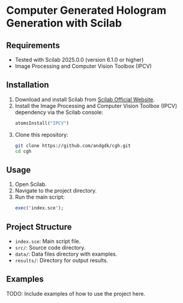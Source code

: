 # Computer Generated Hologram Generation with Scilab

## Requirements

-   Tested with Scilab 2025.0.0 (version 6.1.0 or higher)
-   Image Processing and Computer Vision Toolbox (IPCV)

## Installation

1. Download and install Scilab from [Scilab Official Website](https://www.scilab.org/download).
2. Install the Image Processing and Computer Vision Toolbox (IPCV) dependency via the Scilab console:
    ```scilab
    atomsInstall("IPCV")
    ```
3. Clone this repository:
    ```sh
    git clone https://github.com/andgdk/cgh.git
    cd cgh
    ```

## Usage

1. Open Scilab.
2. Navigate to the project directory.
3. Run the main script:
    ```scilab
    exec('index.sce');
    ```

## Project Structure

-   `index.sce`: Main script file.
-   `src/`: Source code directory.
-   `data/`: Data files directory with examples.
-   `results/`: Directory for output results.

## Examples

TODO: Include examples of how to use the project here.

